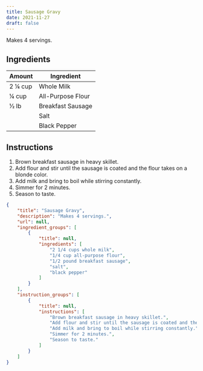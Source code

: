 ```yaml
---
title: Sausage Gravy
date: 2021-11-27
draft: false
---
```


Makes 4 servings.

## Ingredients

| Amount    | Ingredient        |
|-----------|-------------------|
| 2 1⁄4 cup | Whole Milk        |
| 1⁄4 cup   | All-Purpose Flour |
| 1⁄2 lb    | Breakfast Sausage |
|           | Salt              |
|           | Black Pepper      |

## Instructions

1. Brown breakfast sausage in heavy skillet.
2. Add flour and stir until the sausage is coated and the flour takes on a blonde color.
3. Add milk and bring to boil while stirring constantly.
4. Simmer for 2 minutes.
5. Season to taste.

```json
{
    "title": "Sausage Gravy",
    "description": "Makes 4 servings.",
    "url": null,
    "ingredient_groups": [
        {
            "title": null,
            "ingredients": [
                "2 1/4 cups whole milk",
                "1/4 cup all-purpose flour",
                "1/2 pound breakfast sausage",
                "salt",
                "black pepper"
            ]
        }
    ],
    "instruction_groups": [
        {
            "title": null,
            "instructions": [
                "Brown breakfast sausage in heavy skillet.",
                "Add flour and stir until the sausage is coated and the flour takes on a blonde color.",
                "Add milk and bring to boil while stirring constantly.",
                "Simmer for 2 minutes.",
                "Season to taste."
            ]
        }
    ]
}
```